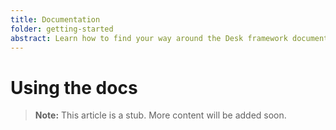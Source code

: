 ```yaml
---
title: Documentation
folder: getting-started
abstract: Learn how to find your way around the Desk framework documentation.
---
```


# Using the docs

> **Note:** This article is a stub. More content will be added soon.
